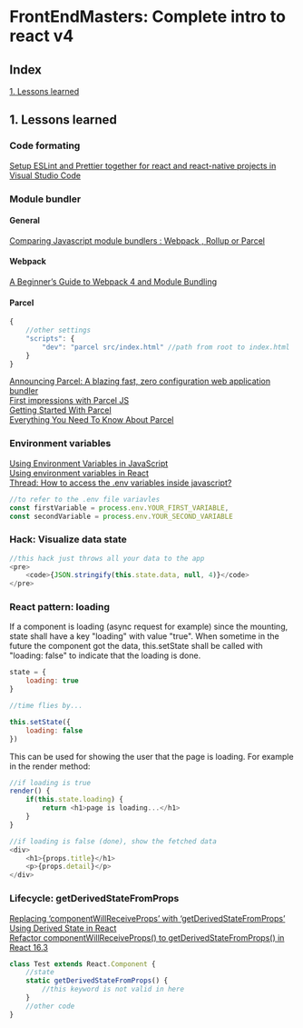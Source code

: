 # FrontEndMasters: Complete intro to react v4


## Index 

[1. Lessons learned](#1-lessons-learned)


## 1. Lessons learned
### Code formating
[Setup ESLint and Prettier together for react and react-native projects in Visual Studio Code](https://medium.com/appstud/setup-eslint-and-prettier-together-for-react-and-react-native-projects-in-visual-studio-code-78772d58358d)

### Module bundler
#### General
[Comparing Javascript module bundlers : Webpack , Rollup or Parcel](https://blog.imaginea.com/comparing-javascript-module-bundlers-webpack-rollup-or-parcel/)  
#### Webpack
[A Beginner’s Guide to Webpack 4 and Module Bundling](https://www.sitepoint.com/beginners-guide-webpack-module-bundling/) 
#### Parcel
```javascript
{
    //other settings
    "scripts": {
        "dev": "parcel src/index.html" //path from root to index.html
    }
}
```

[Announcing Parcel: A blazing fast, zero configuration web application bundler](https://medium.com/@devongovett/announcing-parcel-a-blazing-fast-zero-configuration-web-application-bundler-feac43aac0f1)  
[First impressions with Parcel JS](https://codeburst.io/first-impressions-with-parcel-js-eb81fdcc1282)  
[Getting Started With Parcel](https://medium.com/codingthesmartway-com-blog/getting-started-with-parcel-197eb85a2c8c)  
[Everything You Need To Know About Parcel](https://medium.freecodecamp.org/all-you-need-to-know-about-parcel-dbe151b70082)  

### Environment variables
[Using Environment Variables in JavaScript](https://medium.com/appstract/environment-variables-in-javascript-with-laravel-elixir-593df994d765)  
[Using environment variables in React](https://medium.com/@trekinbami/using-environment-variables-in-react-6b0a99d83cf5)  
[Thread: How to access the .env variables inside javascript?](https://laracasts.com/discuss/channels/general-discussion/how-to-access-the-env-variables-inside-javascript?page=1)  
```javascript
//to refer to the .env file variavles
const firstVariable = process.env.YOUR_FIRST_VARIABLE,
const secondVariable = process.env.YOUR_SECOND_VARIABLE
```

### Hack: Visualize data state
```javascript
//this hack just throws all your data to the app
<pre>
    <code>{JSON.stringify(this.state.data, null, 4)}</code>
</pre>
```
### React pattern: loading
If a component is loading (async request for example) since the mounting, state shall have a key "loading" with value "true". When sometime in the future the component got the data, this.setState shall be called with "loading: false" to indicate that the loading is done.
```javascript
state = {
    loading: true
}

//time flies by...

this.setState({
    loading: false
})
```
This can be used for showing the user that the page is loading. For example in the render method:
```javascript
//if loading is true
render() {
    if(this.state.loading) {
        return <h1>page is loading...</h1>
    }
}

//if loading is false (done), show the fetched data
<div>
    <h1>{props.title}</h1>
    <p>{props.detail}</p>
</div>
```

### Lifecycle: getDerivedStateFromProps
[Replacing ‘componentWillReceiveProps’ with ‘getDerivedStateFromProps’](https://hackernoon.com/replacing-componentwillreceiveprops-with-getderivedstatefromprops-c3956f7ce607)  
[Using Derived State in React](https://alligator.io/react/get-derived-state/)  
[Refactor componentWillReceiveProps() to getDerivedStateFromProps() in React 16.3](https://egghead.io/lessons/react-refactor-componentwillreceiveprops-to-getderivedstatefromprops-in-react-16-3)  
```javascript
class Test extends React.Component {
    //state
    static getDerivedStateFromProps() {
        //this keyword is not valid in here
    }
    //other code
}
```